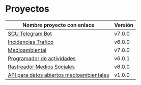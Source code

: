 # Proyectos

| Nombre proyecto con enlace                                                         | Versión |
|------------------------------------------------------------------------------------|---------|
| [SCU Telegram Bot](https://github.com/Test-Driven-Robins/scu-telegram-bot)                  | v7.0.0  |
| [Incidencias Tráfico](https://github.com/RakutenTeam/IncidenciasTrafico)           | v6.0.0  |
| [Medioambiental](https://github.com/medioambiental-tdd/medioambiental)             | v7.0.0  |
| [Programador de actividades](https://github.com/TaskingWorld/QAProject)            | v6.0.1  |
| [Rastreador Medios Sociales](https://github.com/Rastreador-medios-sociales/Scanner)| v6.0.0  |
| [API para datos abiertos medioambientales](https://github.com/muetsii/mutdd)       | v1.0.0  |
